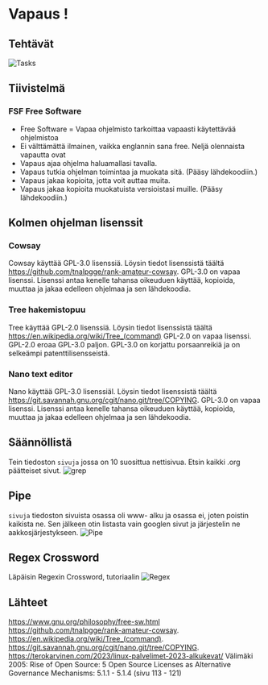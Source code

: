 # Vapaus ! 
## Tehtävät
![Tasks](https://user-images.githubusercontent.com/122887067/214787339-fac97f9e-19d9-4dd2-88df-28fd4d2936a8.png)
## Tiivistelmä
### FSF Free Software 
- Free Software = Vapaa ohjelmisto tarkoittaa vapaasti käytettävää ohjelmistoa
- Ei välttämättä ilmainen, vaikka englannin sana free.
Neljä olennaista vapautta ovat
- Vapaus ajaa ohjelma haluamallasi tavalla.
- Vapaus tutkia ohjelman toimintaa ja muokata sitä. (Pääsy lähdekoodiin.)
- Vapaus jakaa kopioita, jotta voit auttaa muita.
- Vapaus jakaa kopioita muokatuista versioistasi muille. (Pääsy lähdekoodiin.)

## Kolmen ohjelman lisenssit
### Cowsay
Cowsay käyttää GPL-3.0 lisenssiä. Löysin tiedot lisenssistä täältä https://github.com/tnalpgge/rank-amateur-cowsay.
GPL-3.0 on vapaa lisenssi. Lisenssi antaa kenelle tahansa oikeuduen käyttää, kopioida, muuttaa ja jakaa edelleen ohjelmaa ja sen lähdekoodia.
### Tree hakemistopuu
Tree käyttää GPL-2.0 lisenssiä. Löysin tiedot lisenssistä täältä https://en.wikipedia.org/wiki/Tree_(command)
GPL-2.0 on vapaa lisenssi. GPL-2.0 eroaa GPL-3.0 paljon. GPL-3.0 on korjattu porsaanreikiä ja on selkeämpi patenttilisensseistä. 
### Nano text editor
Nano käyttää GPL-3.0 lisenssiäl. Löysin tiedot lisenssistä täältä https://git.savannah.gnu.org/cgit/nano.git/tree/COPYING.
GPL-3.0 on vapaa lisenssi. Lisenssi antaa kenelle tahansa oikeuduen käyttää, kopioida, muuttaa ja jakaa edelleen ohjelmaa ja sen lähdekoodia.
## Säännöllistä
Tein tiedoston ```sivuja``` jossa on 10 suosittua nettisivua. Etsin kaikki .org päätteiset sivut.
![grep](https://user-images.githubusercontent.com/122887067/214799059-038c9978-efe6-4f29-9e65-a6d82a447688.png)
## Pipe
```sivuja``` tiedoston sivuista osassa oli www- alku ja osassa ei, joten poistin kaikista ne. Sen jälkeen otin listasta vain googlen sivut ja järjestelin ne aakkosjärjestykseen.
![Pipe](https://user-images.githubusercontent.com/122887067/214805016-cfe09dcd-9bc2-4b23-855f-f9287c375b87.png)

## Regex Crossword
Läpäisin Regexin Crossword, tutoriaalin
![Regex](https://user-images.githubusercontent.com/122887067/214806902-2d5915f7-80ae-4242-b4a9-459c49bcdd91.png)

## Lähteet 
https://www.gnu.org/philosophy/free-sw.html
https://github.com/tnalpgge/rank-amateur-cowsay.
https://en.wikipedia.org/wiki/Tree_(command).
https://git.savannah.gnu.org/cgit/nano.git/tree/COPYING.
https://terokarvinen.com/2023/linux-palvelimet-2023-alkukevat/
Välimäki 2005: Rise of Open Source: 5 Open Source Licenses as Alternative Governance Mechanisms: 5.1.1 - 5.1.4 (sivu 113 - 121)
